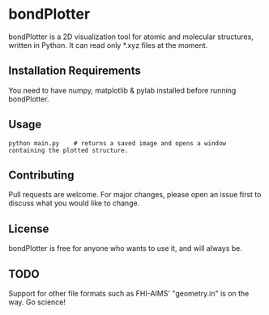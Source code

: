 # bondPlotter

bondPlotter is a 2D visualization tool for atomic and molecular structures, written in Python. It can read only *.xyz files at the moment.

## Installation Requirements

You need to have numpy, matplotlib & pylab installed before running bondPlotter.

## Usage
```
python main.py    # returns a saved image and opens a window containing the plotted structure.

```
## Contributing
Pull requests are welcome. For major changes, please open an issue first to discuss what you would like to change.

## License
bondPlotter is free for anyone who wants to use it, and will always be.

## TODO
Support for other file formats such as FHI-AIMS' "geometry.in" is on the way.
Go science!

